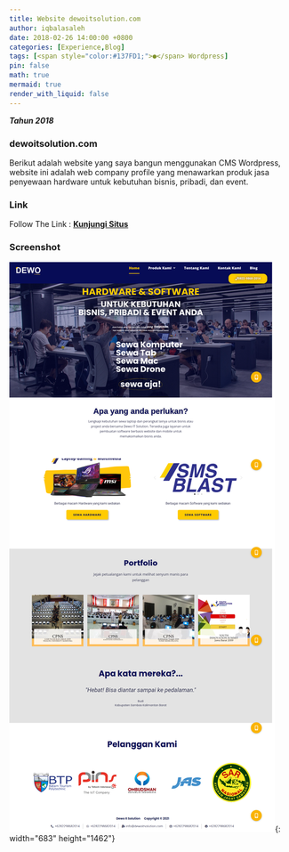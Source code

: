 ```yaml
---
title: Website dewoitsolution.com
author: iqbalasaleh
date: 2018-02-26 14:00:00 +0800
categories: [Experience,Blog]
tags: [<span style="color:#137FD1;">●</span> Wordpress]
pin: false
math: true
mermaid: true
render_with_liquid: false
---
```


***Tahun 2018***

### dewoitsolution.com
Berikut adalah website yang saya bangun menggunakan CMS Wordpress, website ini adalah web company profile yang menawarkan produk jasa penyewaan hardware untuk kebutuhan bisnis, pribadi, dan event.

### Link
Follow The Link : [**Kunjungi Situs**](https://www.dewoitsolution.com/)

### Screenshot
![dewoitsolution.com](/assets/img/posts_images/webdewoitsolution.png){: width="683" height="1462"}
